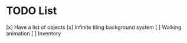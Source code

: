 # TODO List

[x] Have a list of objects
[x] Infinite tiling background system
[ ] Walking animation
[ ] Inventory